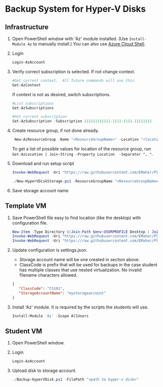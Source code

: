 # Backup System for Hyper-V Disks

## Infrastructure

1. Open PowerShell window with 'Az' module installed. (Use `Install-Module Az` to manually install.)  You can also use [Azure Cloud Shell](https://shell.azure.com).

2. Login

   ```powershell
   Login-AzAccount
   ```

3. Verify correct subscription is selected.  If not change context.

   ```powershell
   #Get current context.  All future commands will use this
   Get-AzContext
   ```

   If context is not as desired, switch subscriptions.

   ```powershell
   #List subscriptions
   Get-AzSubscriptions

   #Set current subscription
   Set-AzSubscription -Subscription 111111111111-1111-1111-11111111
   ```

4. Create  resource group, if not done already.

   ```powershell
    New-AzResourceGroup -Name "<ResourceGroupName>" -Location "<location>"
   ```

   To get a list of possible values for location of the resource group, run `Get-AzLocation | Join-String -Property Location  -Separator ", "`.

5. Download and run setup script

    ```powershell
    Invoke-WebRequest -Uri "https://raw.githubusercontent.com/EMaher/Playground/master/LabServices-V2/hyperv-disk-backup/New-HyperVDiskStorage.ps1" -OutFile "New-HyperVDiskStorage.ps1"
    
    ./New-HyperVDiskStorage.ps1 -ResourceGroupName "<ResourceGroupName>" -StorageAccountName "<StorageAccountName>" -Location "<location>" -InstructorEmails @('email1@myschool.com', 'email2@myschool.com') -StudentEmails @('student1@myschool.com', 'student2@myschool.com')
    ```

6. Save storage account name

## Template VM

1. Save PowerShell file easy to find location (like the desktop) with configuration file.

    ```powershell
    New-Item -Type Directory $(Join-Path $env:USERPROFILE Desktop | Join-Path -ChildPath "SaveHypervDisk")
    Invoke-WebRequest -Uri "https://raw.githubusercontent.com/EMaher/Playground/master/LabServices-V2/hyperv-disk-backup/Backup-HyperVDisk.ps1" -OutFile $(Join-Path $env:USERPROFILE Desktop | Join-Path -ChildPath "SaveHypervDisk\Backup-HyperVDisk.ps1")
    Invoke-WebRequest -Uri "https://raw.githubusercontent.com/EMaher/Playground/master/LabServices-V2/hyperv-disk-backup/settings.json" -OutFile $(Join-Path $env:USERPROFILE Desktop | Join-Path -ChildPath "SaveHypervDisk\settings.json")
    ```

2. Update configuration is settings.json.  

    - Storage account name will be one created in section above.  
    - ClassCode is prefix that will be used for backups in the case student has multiple classes that use nested virtualization. No invalid filename characters allowed.

    ```json
   {
       "ClassCode": "CS101",
       "StorageAccountName": "mystorageaccount"
   }
    ```

3. Install 'Az' module.  It is required by the scripts the students will use.

    ```powershell
    Install-Module 'Az' -Scope AllUsers 
    ```

## Student VM

1. Open PowerShell window.
2. Login

    ```powershell
    Login-AzAccount
    ```

3. Upload disk to storage account.

   ```powershell
   ./Backup-HyperVDisk.ps1 -FilePath "<path to hyper-v disk>"
   ```

